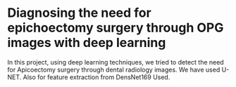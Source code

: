 # Diagnosing the need for epichoectomy surgery through OPG images with deep learning

In this project, using deep learning techniques, we tried to detect the need for Apicoectomy surgery through dental radiology images.
We have used U-NET.
Also for feature extraction from DensNet169 Used.



